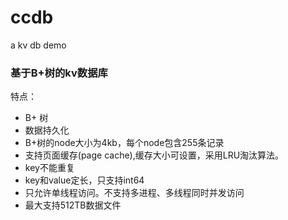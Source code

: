 # ccdb
a kv db demo

### 基于B+树的kv数据库
特点：
- B+ 树
- 数据持久化
- B+树的node大小为4kb，每个node包含255条记录
- 支持页面缓存(page cache),缓存大小可设置，采用LRU淘汰算法。
- key不能重复
- key和value定长，只支持int64
- 只允许单线程访问。不支持多进程、多线程同时并发访问
- 最大支持512TB数据文件

